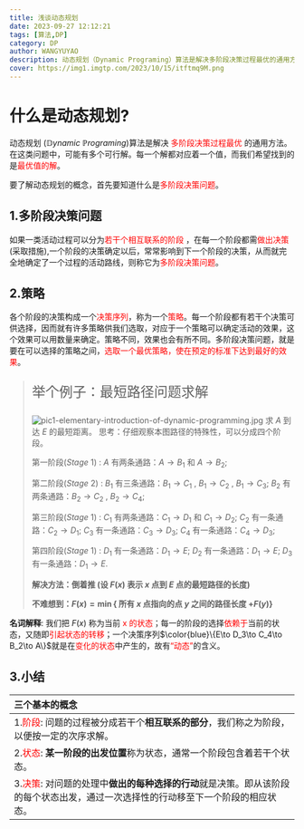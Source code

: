 ```yaml
---
title: 浅谈动态规划
date: 2023-09-27 12:12:21
tags: [算法,DP]
category: DP
author: WANGYUYAO
description: 动态规划（Dynamic Programing）算法是解决多阶段决策过程最优的通用方法。在这类问题中，可能有多个可行解。每一个解都对应着一个值，而我们希望找到的是最优值的解，由贪心能解出的题目，DP基本可以解决；而DP能解决的问题贪心则一般解不出。
cover: https://img1.imgtp.com/2023/10/15/itftmq9M.png
---
```


# **什么是动态规划?**

动态规划 $(\mathbb{D}ynamic~\mathbb{P}rograming)$算法是解决 <font color = "Red">多阶段决策过程最优</font> 的通用方法。在这类问题中，可能有多个可行解。每一个解都对应着一个值，而我们希望找到的是<font color = "Red">最优值的解</font>。

要了解动态规划的概念，首先要知道什么是<font color = "Red">多阶段决策问题</font>。

## 1.**多阶段决策问题**

如果一类活动过程可以分为<font color = "Red">若干个相互联系的阶段</font> ，在每一个阶段都需<font color = "Red">做出决策</font>(采取措施),一个阶段的决策确定以后，常常影响到下一个阶段的决策，从而就完全地确定了一个过程的活动路线，则称它为<font color = "Red">多阶段决策问题</font>。

## 2.**策略**

各个阶段的决策构成一个<font color = "Red">决策序列</font>，称为一个<font color = "Red">策略</font>。每一个阶段都有若干个决策可供选择，因而就有许多策略供我们选取，对应于一个策略可以确定活动的效果，这个效果可以用数量来确定。策略不同，效果也会有所不同。多阶段决策问题，就是要在可以选择的策略之间，<font color = "Red">选取一个最优策略，使在预定的标准下达到最好的效果</font>。

> <p style = "font-size:x-large">举个例子：最短路径问题求解</p>
>
> ![pic1-elementary-introduction-of-dynamic-programming.jpg](https://img1.imgtp.com/2023/10/15/d3sGgYto.jpg)
> 求 $A$ 到达 $E$ 的最短距离。
> 思考：仔细观察本图路径的特殊性，可以分成四个阶段。
>
> 第一阶段$(Stage~1)$ : 
> $A$ 有两条通路：$A \to B_1$ 和 $A \to B_2$;
>
> 第二阶段$(Stage~2)$ : 
> $B_1$ 有三条通路：$B_1 \to C_1$ , $B_1 \to C_2$ , $B_1 \to C_3$; 
> $B_2$ 有两条通路：$B_2 \to C_2$ , $B_2 \to C_4$;
>
> 第三阶段$(Stage~1)$ :
> $C_1$ 有两条通路：$C_1 \to D_1$ 和 $C_1 \to D_2$; 
> $C_2$ 有一条通路：$C_2 \to D_1$;
> $C_3$ 有一条通路：$C_3 \to D_3$;
> $C_4$ 有一条通路：$C_4 \to D_3$;
>
> 第四阶段$(Stage~1)$ : $D_1$ 有一条通路：$D_1 \to E$;
> $D_2$ 有一条通路：$D_1 \to E$;
> $D_3$ 有一条通路：$D_1 \to E$.
>
> **解决方法：倒着推 (设 $F(x)$ 表示 $x$ 点到 $E$ 点的最短路径的长度)**
>
> **不难想到：$F(x) = \min\{$ 所有 $x$ 点指向的点 $y$ 之间的路径长度 $+ F(y)\}$**

**名词解释**: 我们把 $F(x)$ 称为当前<font color = "Red"> x 的状态</font>；每一的阶段的选择<font color = "Red">依赖于</font>当前的状态，又随即<font color = "Red">引起状态的转移</font>；一个决策序列$\color{blue}\{E\to D_3\to C_4\to B_2\to A\}$就是在<font color = "Red">变化的状态</font>中产生的，故有<font color = "Red">“动态”</font>的含义。

## 3.**小结**

| **三个基本的概念**                                           |
| :----------------------------------------------------------- |
| 1.<font color = "Red">阶段</font>: 问题的过程被分成若干个**相互联系的部分**，我们称之为阶段，以便按一定的次序求解。 |
| 2.<font color = "Red">状态</font>: **某一阶段的出发位置**称为状态，通常一个阶段包含着若干个状态。 |
| 3.<font color = "Red">决策</font>: 对问题的处理中**做出的每种选择的行动**就是决策。即从该阶段的每个状态出发，通过一次选择性的行动移至下一个阶段的相应状态。 |
